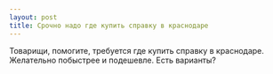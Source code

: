 ```yaml
---
layout: post 
title: Срочно надо где купить справку в краснодаре 
--- 
```

Товарищи, помогите, требуется где купить справку в краснодаре. Желательно побыстрее и подешевле. Есть варианты?